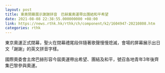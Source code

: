 ```yaml
---
layout: post
title: 東奧閉幕展示謝謝拼音　巴赫冀奧運帶出團結和平希望
date: 2021-08-08 22:38:55.000000000 +08:00
link: https://news.rthk.hk/rthk/ch/component/k2/1604947-20210808.htm
categories: rthk
---
```


東京奧運正式閉幕，聖火在閉幕禮尾段伴隨著歌聲慢慢熄滅，會場的屏幕展示出日文「謝謝」的英文拼音字樣。

國際奧委會主席巴赫形容今屆奧運帶出希望、團結及和平，號召各地青年3年後齊集巴黎參與奧運。
